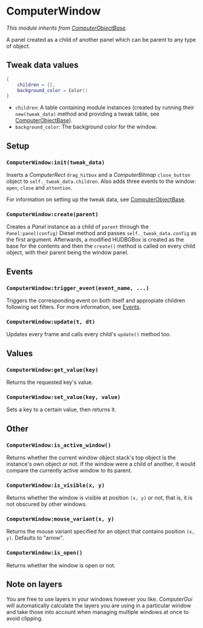 # ComputerWindow
*This module inherits from [ComputerObjectBase](./ComputerObjectBase.md).*

A panel created as a child of another panel which can be parent to any type of object.

## Tweak data values
```lua
{
    children = {},
    background_color = Color()
}
```
* `children`: A table containing module instances (created by running their `new(tweak_data)` method and providing a tweak table, see [ComputerObjectBase](./ComputerObjectBase.md)).
* `background_color`: The background color for the window. 

## Setup
### `ComputerWindow:init(tweak_data)`
Inserts a *ComputerRect* `drag_hitbox` and a *ComputerBitmap* `close_button` object to `self._tweak_data.children`. Also adds three events to the window: `open`, `close` and `attention`.

For information on setting up the tweak data, see [ComputerObjectBase](./ComputerObjectBase.md).
### `ComputerWindow:create(parent)`
Creates a *Panel* instance as a child of `parent` through the `Panel:panel(config)` Diesel method and passes `self._tweak_data.config` as the first argument. Afterwards, a modified HUDBGBox is created as the base for the contents and then the `create()` method is called on every child object, with their parent being the window panel.
## Events 
### `ComputerWindow:trigger_event(event_name, ...)`
Triggers the corresponding event on both itself and appropiate children following set filters. For more information, see [Events](../../events.md).
### `ComputerWindow:update(t, dt)`
Updates every frame and calls every child's `update()` method too.
## Values
### `ComputerWindow:get_value(key)`
Returns the requested key's value.
### `ComputerWindow:set_value(key, value)`
Sets a key to a certain value, then returns it.
## Other
### `ComputerWindow:is_active_window()`
Returns whether the current window object stack's top object is the instance's own object or not. If the window were a child of another, it would compare the currently active window to its parent.
### `ComputerWindow:is_visible(x, y)`
Returns whether the window is visible at position `(x, y)` or not, that is, it is not obscured by other windows.
### `ComputerWindow:mouse_variant(x, y)`
Returns the mouse variant specified for an object that contains position `(x, y)`. Defaults to "arrow".
### `ComputerWindow:is_open()`
Returns whether the window is open or not.

## Note on layers
You are free to use layers in your windows however you like. *ComputerGui* will automatically calculate the layers you are using in a particular window and take those into account when managing multiple windows at once to avoid clipping.